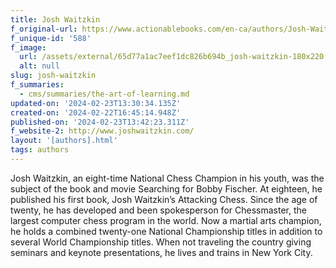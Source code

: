 ```yaml
---
title: Josh Waitzkin
f_original-url: https://www.actionablebooks.com/en-ca/authors/Josh-Waitzkin/
f_unique-id: '588'
f_image:
  url: /assets/external/65d77a1ac7eef1dc826b694b_josh-waitzkin-180x220.jpeg
  alt: null
slug: josh-waitzkin
f_summaries:
  - cms/summaries/the-art-of-learning.md
updated-on: '2024-02-23T13:30:34.135Z'
created-on: '2024-02-22T16:45:14.948Z'
published-on: '2024-02-23T13:42:23.311Z'
f_website-2: http://www.joshwaitzkin.com/
layout: '[authors].html'
tags: authors
---
```


Josh Waitzkin, an eight-time National Chess Champion in his youth, was the subject of the book and movie Searching for Bobby Fischer. At eighteen, he published his first book, Josh Waitzkin’s Attacking Chess. Since the age of twenty, he has developed and been spokesperson for Chessmaster, the largest computer chess program in the world. Now a martial arts champion, he holds a combined twenty-one National Championship titles in addition to several World Championship titles. When not traveling the country giving seminars and keynote presentations, he lives and trains in New York City.
